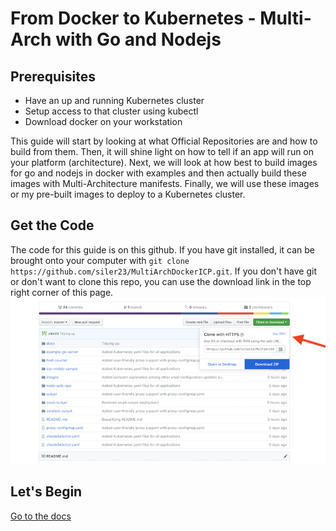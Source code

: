# From Docker to Kubernetes - Multi-Arch with Go and Nodejs

## Prerequisites
* Have an up and running Kubernetes cluster
* Setup access to that cluster using kubectl
* Download docker on your workstation

This guide will start by looking at what Official Repositories are and how to build from them. Then, it will shine light on how to tell if an app will run on your platform (architecture). Next, we will look at how best to build images for go and nodejs in docker with examples and then actually build these images with Multi-Architecture manifests. Finally, we will use these images or my pre-built images to deploy to a Kubernetes cluster.

## Get the Code
The code for this guide is on this github. If you have git installed, it can be brought onto your computer with `git clone https://github.com/siler23/MultiArchDockerICP.git`. If you don't have git or don't want to clone this repo, you can use the download link in the top right corner of this page. ![Download Image](docs/images/DownloadRepo.png)

## Let's Begin
[Go to the docs](https:///siler23.github.io/MultiArchDockerICP)
